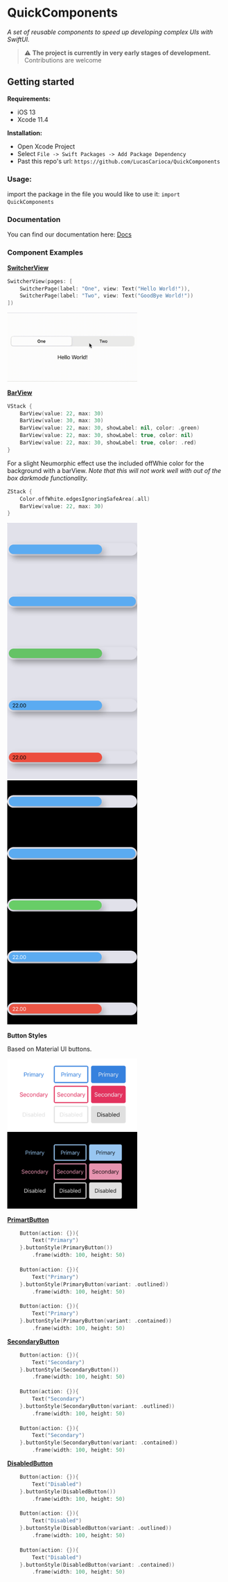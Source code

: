 # QuickComponents

*A set of reusable components to speed up developing complex UIs with SwiftUI.*

> ⚠️ **The project is currently in very early stages of development.**
Contributions are welcome

## Getting started

**Requirements:**
- iOS 13 
- Xcode 11.4

**Installation:**
- Open Xcode Project
- Select `File -> Swift Packages -> Add Package Dependency` 
- Past this repo's url: `https://github.com/LucasCarioca/QuickComponents`

### Usage:

import the package in the file you would like to use it: `import QuickComponents`

### Documentation

You can find our documentation here: [Docs](https://quickcomponents.lucasdesouza.net)

### Component Examples

[**SwitcherView**](https://quickcomponents.lucasdesouza.net/switcherview/)
```swift
SwitcherView(pages: [
    SwitcherPage(label: "One", view: Text("Hello World!")),
    SwitcherPage(label: "Two", view: Text("GoodBye World!"))
])
```
<img src="assets/switcherView.gif" width="300"/>

[**BarView**](https://quickcomponents.lucasdesouza.net/barview/)
```swift
VStack {
    BarView(value: 22, max: 30)
    BarView(value: 30, max: 30)
    BarView(value: 22, max: 30, showLabel: nil, color: .green)
    BarView(value: 22, max: 30, showLabel: true, color: nil)
    BarView(value: 22, max: 30, showLabel: true, color: .red)
}
```

For a slight Neumorphic effect use the included offWhie color for the background with a barView. *Note that this will not work well with out of the box darkmode functionality.*
```swift
ZStack {
    Color.offWhite.edgesIgnoringSafeArea(.all)
    BarView(value: 22, max: 30)
}
```

<img src="assets/barView.png" width="300"/>
<img src="assets/barViewDark.png" width="300"/>

**Button Styles**


Based on Material UI buttons. 

<img src="assets/buttonStyles.png" width="300"/>
<img src="assets/buttonStylesDark.png" width="300"/>

[**PrimartButton**](https://quickcomponents.lucasdesouza.net/PrimartButton/)
```swift
    Button(action: {}){
        Text("Primary")
    }.buttonStyle(PrimaryButton())
        .frame(width: 100, height: 50)

    Button(action: {}){
        Text("Primary")
    }.buttonStyle(PrimaryButton(variant: .outlined))
        .frame(width: 100, height: 50)

    Button(action: {}){
        Text("Primary")
    }.buttonStyle(PrimaryButton(variant: .contained))
        .frame(width: 100, height: 50)
```

[**SecondaryButton**](https://quickcomponents.lucasdesouza.net/SecondaryButton/)
```swift
    Button(action: {}){
        Text("Secondary")
    }.buttonStyle(SecondaryButton())
        .frame(width: 100, height: 50)

    Button(action: {}){
        Text("Secondary")
    }.buttonStyle(SecondaryButton(variant: .outlined))
        .frame(width: 100, height: 50)

    Button(action: {}){
        Text("Secondary")
    }.buttonStyle(SecondaryButton(variant: .contained))
        .frame(width: 100, height: 50)
```
[**DisabledButton**](https://quickcomponents.lucasdesouza.net/DisabledButton/)
```swift
    Button(action: {}){
        Text("Disabled")
    }.buttonStyle(DisabledButton())
        .frame(width: 100, height: 50)

    Button(action: {}){
        Text("Disabled")
    }.buttonStyle(DisabledButton(variant: .outlined))
        .frame(width: 100, height: 50)

    Button(action: {}){
        Text("Disabled")
    }.buttonStyle(DisabledButton(variant: .contained))
        .frame(width: 100, height: 50)
```



